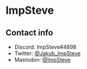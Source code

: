 # ImpSteve

## Contact info
- Discord: ImpSteve#4898
- Twitter: [@Jakub_ImpSteve](https://twitter.com/Jakub_ImpSteve)
- Mastodon: [@ImpSteve](https://pol.social/@ImpSteve)
